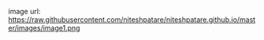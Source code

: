 
image url: https://raw.githubusercontent.com/niteshpatare/niteshpatare.github.io/master/images/image1.png
